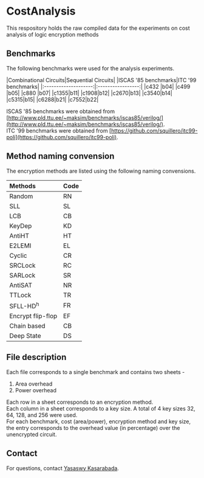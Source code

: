 # CostAnalysis
This respository holds the raw compiled data for the experiments on cost analysis of logic encryption methods

## Benchmarks  
The following benchmarks were used for the analysis experiments.

|Combinational Circuits|Sequential Circuits|
|ISCAS '85 benchmarks|ITC '99 benchmarks|
|:--------------------:|:-----------------:|
|c432 |b04|
|c499 |b05|
|c880 |b07|
|c1355|b11|
|c1908|b12|
|c2670|b13|
|c3540|b14|
|c5315|b15|
|c6288|b21|
|c7552|b22|

ISCAS '85 benchmarks were obtained from [http://www.pld.ttu.ee/~maksim/benchmarks/iscas85/verilog/](http://www.pld.ttu.ee/~maksim/benchmarks/iscas85/verilog/).  
ITC '99 benchmarks were obtained from [https://github.com/squillero/itc99-poli](https://github.com/squillero/itc99-poli).  

## Method naming convension  
The encryption methods are listed using the following naming convensions.

|Methods|Code|
|:------|:---|
|Random|RN|
|SLL|SL|
|LCB|CB|
|KeyDep|KD|
|AntiHT|HT|
|E2LEMI|EL|
|Cyclic|CR|
|SRCLock|RC|
|SARLock|SR|
|AntiSAT|NR|
|TTLock|TR|
|SFLL-HD<sup>h</sup>|FR|
|Encrypt flip-flop|EF|
|Chain based|CB|
|Deep State|DS|


## File description  
Each file corresponds to a single benchmark and contains two sheets -  
1. Area overhead
2. Power overhead

Each row in a sheet corresponds to an encryption method.  
Each column in a sheet corresponds to a key size. A total of 4 key sizes 32, 64, 128, and 256 were used.  
For each benchmark, cost (area/power), encryption method and key size, the entry corresponds to the overhead value (in percentage) over the unencrypted circuit.


## Contact
For questions, contact [Yasaswy Kasarabada](kasarayv@mail.uc.edu).



